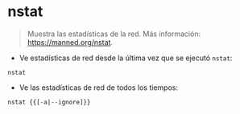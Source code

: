 # nstat

> Muestra las estadísticas de la red.
> Más información: <https://manned.org/nstat>.

- Ve estadísticas de red desde la última vez que se ejecutó `nstat`:

`nstat`

- Ve las estadísticas de red de todos los tiempos:

`nstat {{[-a|--ignore]}}`
